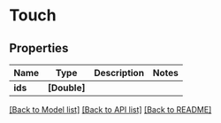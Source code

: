 # Touch

## Properties
Name | Type | Description | Notes
------------ | ------------- | ------------- | -------------
**ids** | **[Double]** |  | 

[[Back to Model list]](../README.md#documentation-for-models) [[Back to API list]](../README.md#documentation-for-api-endpoints) [[Back to README]](../README.md)


